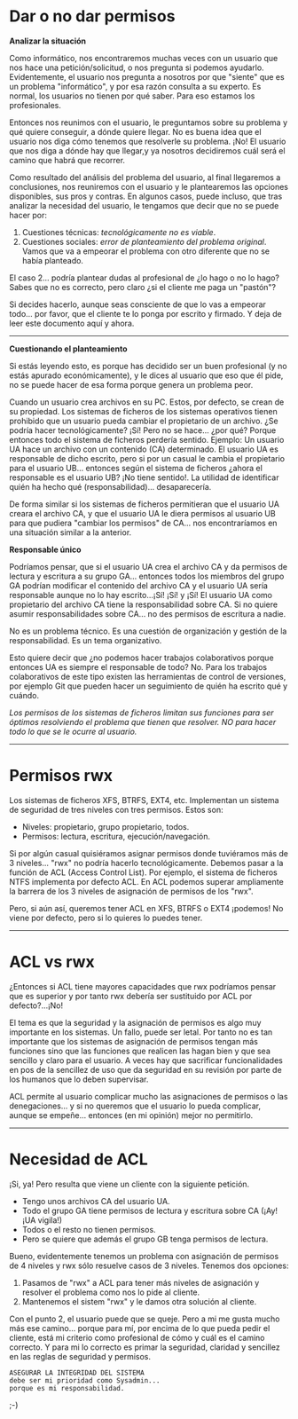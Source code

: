 
# Dar o no dar permisos

**Analizar la situación**

Como informático, nos encontraremos muchas veces con un usuario que nos hace una petición/solicitud, o nos pregunta si podemos ayudarlo. Evidentemente, el usuario nos pregunta a nosotros por que "siente" que es un problema "informático", y por esa razón consulta a su experto. Es normal, los usuarios no tienen por qué saber. Para eso estamos los profesionales.

Entonces nos reunimos con el usuario, le preguntamos sobre su problema y qué quiere conseguir, a dónde quiere llegar. No es buena idea que el usuario nos diga cómo tenemos que resolverle su problema. ¡No! El usuario que nos diga a dónde hay que llegar,y ya nosotros decidiremos cuál será el camino que habrá que recorrer.

Como resultado del análisis del problema del usuario, al final llegaremos a conclusiones, nos reuniremos con el usuario y le plantearemos las opciones disponibles, sus pros y contras. En algunos casos, puede incluso, que tras analizar la necesidad del usuario, le tengamos que decir que no se puede hacer por:
1. Cuestiones técnicas: _tecnológicamente no es viable_.
2. Cuestiones sociales: _error de planteamiento del problema original_. Vamos que va a empeorar el problema con otro diferente que no se había planteado.

El caso 2... podría plantear dudas al profesional de ¿lo hago o no lo hago? Sabes que no es correcto, pero claro ¿si el cliente me paga un "pastón"?

Si decides hacerlo, aunque seas consciente de que lo vas a empeorar todo... por favor, que el cliente te lo ponga por escrito y firmado. Y deja de leer este documento aquí y ahora.

---

**Cuestionando el planteamiento**

Si estás leyendo esto, es porque has decidido ser un buen profesional (y no estás apurado económicamente), y le dices al usuario que eso que él pide, no se puede hacer de esa forma porque genera un problema peor.

Cuando un usuario crea archivos en su PC. Estos, por defecto, se crean de su propiedad. Los sistemas de ficheros de los sistemas operativos tienen prohibido que un usuario pueda cambiar el propietario de un archivo. ¿Se podría hacer tecnológicamente? ¡Sí! Pero no se hace... ¿por qué? Porque entonces todo el sistema de ficheros perdería sentido. Ejemplo: Un usuario UA hace un archivo con un contenido (CA) determinado. El usuario UA es responsable de dicho escrito, pero si por un casual le cambia el propietario para el usuario UB... entonces según el sistema de ficheros ¿ahora el responsable es el usuario UB? ¡No tiene sentido!. La utilidad de identificar quién ha hecho qué (responsabilidad)... desaparecería.

De forma similar si los sistemas de ficheros permitieran que el usuario UA creara el archivo CA, y que el usuario UA le diera permisos al usuario UB para que pudiera "cambiar los permisos" de CA... nos encontraríamos en una situación similar a la anterior.

**Responsable único**

Podríamos pensar, que si el usuario UA crea el archivo CA y da permisos de lectura y escritura a su grupo GA... entonces todos los miembros del grupo GA podrían modificar el contenido del archivo CA y el usuario UA sería responsable aunque no lo hay escrito...¡Sí! ¡Sí! y ¡Sí! El usuario UA como propietario del archivo CA tiene la responsabilidad sobre CA. Si no quiere asumir responsabilidades sobre CA... no des permisos de escritura a nadie.

No es un problema técnico. Es una cuestión de organización y gestión de la responsabilidad. Es un tema organizativo.

Esto quiere decir que ¿no podemos hacer trabajos colaborativos porque entonces UA es siempre el responsable de todo? No. Para los trabajos colaborativos de este tipo existen las herramientas de control de versiones, por ejemplo Git que pueden hacer un seguimiento de quién ha escrito qué y cuándo.

_Los permisos de los sistemas de ficheros limitan sus funciones para ser óptimos resolviendo el problema que tienen que resolver. NO para hacer todo lo que se le ocurre al usuario._

---

# Permisos rwx

Los sistemas de ficheros XFS, BTRFS, EXT4, etc. Implementan un sistema de seguridad de tres niveles con tres permisos. Estos son:
* Niveles: propietario, grupo propietario, todos.
* Permisos: lectura, escritura, ejecución/navegación.

Si por algún casual quisiéramos asignar permisos donde tuviéramos más de 3 niveles... "rwx" no podría hacerlo tecnológicamente. Debemos pasar a la función de ACL (Access Control List). Por ejemplo, el sistema de ficheros NTFS implementa por defecto ACL. En ACL podemos superar ampliamente la barrera de los 3 niveles de asignación de permisos de los "rwx".

Pero, si aún así, queremos tener ACL en XFS, BTRFS o EXT4 ¡podemos! No viene por defecto, pero si lo quieres lo puedes tener.

---

# ACL vs rwx

¿Entonces si ACL tiene mayores capacidades que rwx podríamos pensar que es superior y por tanto rwx debería ser sustituido por ACL por defecto?...¡No!

El tema es que la seguridad y la asignación de permisos es algo muy importante en los sistemas. Un fallo, puede ser letal. Por tanto no es tan importante que los sistemas de asignación de permisos tengan más funciones sino que las funciones que realicen las hagan bien y que sea sencillo y claro para el usuario. A veces hay que sacrificar funcionalidades en pos de la sencillez de uso que da seguridad en su revisión por parte de los humanos que lo deben supervisar.

ACL permite al usuario complicar mucho las asignaciones de permisos o las denegaciones... y si no queremos que el usuario lo pueda complicar, aunque se empeñe... entonces (en mi opinión) mejor no permitirlo.

---

# Necesidad de ACL

¡Si, ya! Pero resulta que viene un cliente con la siguiente petición.
* Tengo unos archivos CA del usuario UA.
* Todo el grupo GA tiene permisos de lectura y escritura sobre CA (¡Ay! ¡UA vigila!)
* Todos o el resto no tienen permisos.
* Pero se quiere que además el grupo GB tenga permisos de lectura.

Bueno, evidentemente tenemos un problema con asignación de permisos de 4 niveles y rwx sólo resuelve casos de 3 niveles. Tenemos dos opciones:
1. Pasamos de "rwx" a ACL para tener más niveles de asignación y resolver el problema como nos lo pide al cliente.
2. Mantenemos el sistem "rwx" y le damos otra solución al cliente.

Con el punto 2, el usuario puede que se queje. Pero a mi me gusta mucho más ese camino... porque para mí, por encima de lo que pueda pedir el cliente, está mi criterio como profesional de cómo y cuál es el camino correcto. Y para mi lo correcto es primar la seguridad, claridad y sencillez en las reglas de seguridad y permisos.

```
ASEGURAR LA INTEGRIDAD DEL SISTEMA
debe ser mi prioridad como Sysadmin...
porque es mi responsabilidad.
```

;-)
